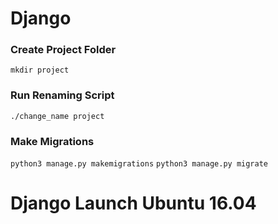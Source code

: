 # Django

### Create Project Folder

`mkdir project`

### Run Renaming Script

`./change_name project`

### Make Migrations

`python3 manage.py makemigrations`
`python3 manage.py migrate`


# Django Launch Ubuntu 16.04



